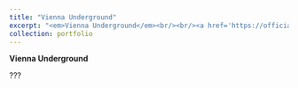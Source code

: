 ```yaml
---
title: "Vienna Underground"
excerpt: "<em>Vienna Underground</em><br/><br/><a href='https://official.watchmesuffocate.com/posts/vienna-underground/' target='_blank'><img src='/images/portfolio/vienna_underground.png'>"
collection: portfolio
---
```


**Vienna Underground**

???